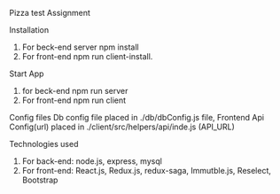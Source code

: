 Pizza test Assignment

Installation
1.  For beck-end server  npm install
2. For front-end npm run client-install.

Start App
1. for beck-end npm run server
2. For front-end npm run client

Config files
Db config file placed in ./db/dbConfig.js file,
Frontend Api Config(url) placed in ./client/src/helpers/api/inde.js (API_URL)

Technologies used 
1. For back-end: node.js, express, mysql
2. For front-end: React.js, Redux.js, redux-saga, Immutble.js, Reselect, Bootstrap
